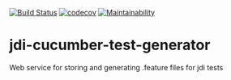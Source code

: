 [![Build Status](https://travis-ci.org/TAI-EPAM/jdi-cucumber-test-generator.svg?branch=develop)](https://travis-ci.org/TAI-EPAM/jdi-cucumber-test-generator)
[![codecov](https://codecov.io/gh/TAI-EPAM/jdi-cucumber-test-generator/branch/develop/graph/badge.svg)](https://codecov.io/gh/TAI-EPAM/jdi-cucumber-test-generator)
[![Maintainability](https://api.codeclimate.com/v1/badges/aeb3da30a48d444f6477/maintainability)](https://codeclimate.com/github/TAI-EPAM/jdi-cucumber-test-generator/maintainability)
# jdi-cucumber-test-generator
Web service for storing and generating .feature files for jdi tests